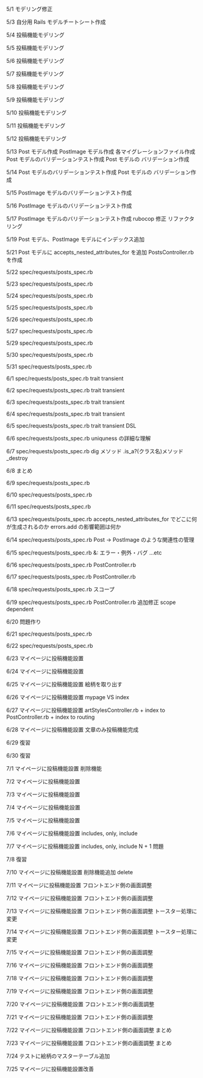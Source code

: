 5/1
モデリング修正

5/3
自分用 Rails モデルチートシート作成

5/4
投稿機能モデリング

5/5
投稿機能モデリング

5/6
投稿機能モデリング

5/7
投稿機能モデリング

5/8
投稿機能モデリング

5/9
投稿機能モデリング

5/10
投稿機能モデリング

5/11
投稿機能モデリング

5/12
投稿機能モデリング

5/13
Post モデル作成
PostImage モデル作成
各マイグレーションファイル作成
Post モデルのバリデーションテスト作成
Post モデルの バリデーション作成

5/14
Post モデルのバリデーションテスト作成
Post モデルの バリデーション作成

5/15
PostImage モデルのバリデーションテスト作成

5/16
PostImage モデルのバリデーションテスト作成

5/17
PostImage モデルのバリデーションテスト作成
rubocop 修正
リファクタリング

5/19
Post モデル、PostImage モデルにインデックス追加

5/21
Post モデルに accepts_nested_attributes_for を追加
PostsController.rb を作成

5/22
spec/requests/posts_spec.rb

5/23
spec/requests/posts_spec.rb

5/24
spec/requests/posts_spec.rb

5/25
spec/requests/posts_spec.rb

5/26
spec/requests/posts_spec.rb

5/27
spec/requests/posts_spec.rb

5/29
spec/requests/posts_spec.rb

5/30
spec/requests/posts_spec.rb

5/31
spec/requests/posts_spec.rb

6/1
spec/requests/posts_spec.rb
trait
transient

6/2
spec/requests/posts_spec.rb
trait
transient

6/3
spec/requests/posts_spec.rb
trait
transient

6/4
spec/requests/posts_spec.rb
trait
transient

6/5
spec/requests/posts_spec.rb
trait
transient
DSL

6/6
spec/requests/posts_spec.rb
uniquness の詳細な理解

6/7
spec/requests/posts_spec.rb
dig メソッド
.is_a?(クラス名)メソッド
_destroy

6/8
まとめ

6/9
spec/requests/posts_spec.rb

6/10
spec/requests/posts_spec.rb

6/11
spec/requests/posts_spec.rb

6/13
spec/requests/posts_spec.rb
accepts_nested_attributes_for でどこに何が生成されるのか
errors.add の影響範囲は何か

6/14
spec/requests/posts_spec.rb
Post → PostImage のような関連性の管理

6/15
spec/requests/posts_spec.rb
&:
エラー・例外・バグ ...etc

6/16
spec/requests/posts_spec.rb
PostController.rb

6/17
spec/requests/posts_spec.rb
PostController.rb

6/18
spec/requests/posts_spec.rb
スコープ

6/19
spec/requests/posts_spec.rb
PostController.rb 追加修正
scope
dependent

6/20
問題作り

6/21
spec/requests/posts_spec.rb

6/22
spec/requests/posts_spec.rb

6/23
マイページに投稿機能設置

6/24
マイページに投稿機能設置

6/25
マイページに投稿機能設置
絵柄を取り出す

6/26
マイページに投稿機能設置
mypage VS index

6/27
マイページに投稿機能設置
artStylesController.rb + index to PostController.rb + index to routing

6/28
マイページに投稿機能設置
文章のみ投稿機能完成

6/29
復習

6/30
復習

7/1
マイページに投稿機能設置
削除機能

7/2
マイページに投稿機能設置

7/3
マイページに投稿機能設置

7/4
マイページに投稿機能設置

7/5
マイページに投稿機能設置

7/6
マイページに投稿機能設置
includes, only, include

7/7
マイページに投稿機能設置
includes, only, include
N + 1 問題

7/8
復習

7/10
マイページに投稿機能設置
削除機能追加 delete

7/11
マイページに投稿機能設置
フロントエンド側の画面調整

7/12
マイページに投稿機能設置
フロントエンド側の画面調整

7/13
マイページに投稿機能設置
フロントエンド側の画面調整
トースター処理に変更

7/14
マイページに投稿機能設置
フロントエンド側の画面調整
トースター処理に変更

7/15
マイページに投稿機能設置
フロントエンド側の画面調整

7/16
マイページに投稿機能設置
フロントエンド側の画面調整

7/18
マイページに投稿機能設置
フロントエンド側の画面調整

7/19
マイページに投稿機能設置
フロントエンド側の画面調整

7/20
マイページに投稿機能設置
フロントエンド側の画面調整

7/21
マイページに投稿機能設置
フロントエンド側の画面調整

7/22
マイページに投稿機能設置
フロントエンド側の画面調整
まとめ

7/23
マイページに投稿機能設置
フロントエンド側の画面調整
まとめ

7/24
テストに絵柄のマスターテーブル追加

7/25
マイページに投稿機能設置改善
